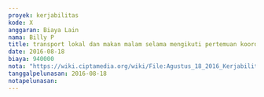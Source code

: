 ```yaml
---
proyek: kerjabilitas
kode: X
anggaran: Biaya Lain
nama: Billy P
title: transport lokal dan makan malam selama mengikuti pertemuan koordinasi dan pelatihan di Jogja 14 - 20 Agustus 2016
date: 2016-08-18
biaya: 940000
nota: "https://wiki.ciptamedia.org/wiki/File:Agustus_18_2016_Kerjabilitas_X_Transport%26Konsumsi_Orientasi_Staf_Pengjangkauan_Billy.jpg"
tanggalpelunasan: 2016-08-18
notapelunasan:
---
```

